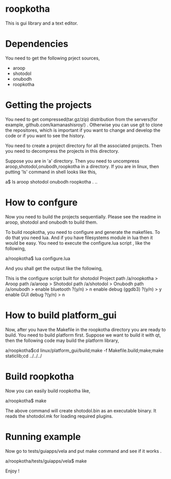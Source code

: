 roopkotha
=========
This is gui library and a text editor.

Dependencies
============

You need to get the following prject sources,

- aroop
- shotodol
- onubodh
- roopkotha


Getting the projects
====================

You need to get compressed(tar.gz/zip) distribution from the servers(for example, github.com/kamanashisroy/) .
Otherwise you can use git to clone the repositores, which is important if you want to change and develop the code
or if you want to see the history.

You need to create a project directory for all the associated projects. Then you need to decompress the projects in this
directory.

Suppose you are in 'a' directory. Then you need to uncompress aroop,shotodol,onubodh,roopkotha in a directory.
If you are in linux, then putting 'ls' command in shell looks like this,

a$ ls 
aroop shotodol onubodh roopkotha . .. 


How to confgure
===============

Now you need to build the projects sequentially. Please see the readme in aroop, shotodol and onubodh to build them.

To build roopkotha, you need to configure and generate the makefiles. To do that you need lua. And if you have 
filesystems module in lua then it would be easy. You need to execute the configure.lua script , like the following,

a/roopkotha$ lua configure.lua

And you shall get the output like the following,

This is the configure script built for shotodol
Project path /a/roopkotha > 
Aroop path /a/aroop > 
Shotodol path /a/shotodol > 
Onubodh path /a/onubodh > 
enable bluetooth ?(y/n) > n
enable debug (ggdb3) ?(y/n) > y
enable GUI debug ?(y/n) > n

How to build platform_gui
======================

Now, after you have the Makefile in the roopkotha directory you are ready to build. You need to build platform
first. Suppose we want to build it with qt, then the following code may build the platform library,

a/roopkotha$cd linux/platform_gui/build;make -f Makefile.build;make;make staticlib;cd ../../../


Build roopkotha
==============

Now you can easily build roopkotha like,

a/roopkotha$ make

The above command will create shotodol.bin as an executable binary. It reads the shotodol.mk for loading required
plugins. 

Running example
=============

Now go to tests/guiapps/vela and put make command and see if it works .

a/roopkotha/tests/guiapps/vela$ make

Enjoy !








